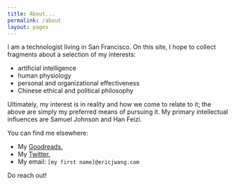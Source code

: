```yaml
---
title: About...
permalink: /about
layout: pages
---
```


I am a technologist living in San Francisco.
On this site, I hope to collect fragments about a selection of my interests:

- artificial intelligence
- human physiology
- personal and organizational effectiveness
- Chinese ethical and political philosophy

Ultimately, my interest is in reality and how we come to relate to it; the above are simply my preferred means of pursuing it.
My primary intellectual influences are Samuel Johnson and Han Feizi.

You can find me elsewhere:

- My [Goodreads.](https://www.goodreads.com/ecjwg)
- My [Twitter.](https://twitter.com/ecjwg)
- My email: `[my first name]@ericjwang.com`

Do reach out!
